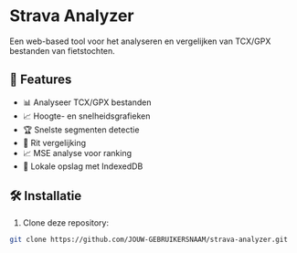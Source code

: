 # Strava Analyzer

Een web-based tool voor het analyseren en vergelijken van TCX/GPX bestanden van fietstochten.

## 🚀 Features

- 📊 Analyseer TCX/GPX bestanden
- 📈 Hoogte- en snelheidsgrafieken
- 🏆 Snelste segmenten detectie
- 🔄 Rit vergelijking
- 📈 MSE analyse voor ranking
- 💾 Lokale opslag met IndexedDB

## 🛠️ Installatie

1. Clone deze repository:

```bash
git clone https://github.com/JOUW-GEBRUIKERSNAAM/strava-analyzer.git
```

